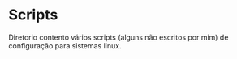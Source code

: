 # Scripts

Diretorio contento vários scripts (alguns não escritos por mim) de configuração para sistemas linux.